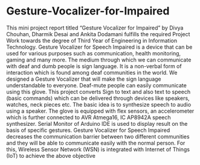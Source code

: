 # Gesture-Vocalizer-for-Impaired
This mini project report titled “Gesture Vocalizer for Impaired” by  Divya Chouhan, Dharmik Desai and Ankita Dodamani fulfills the required Project Work towards the degree of Third Year of Engineering in Information Technology.
Gesture Vocalizer for Speech Impaired is a device that can be used for various purposes such as communication, health monitoring, gaming and many more. The medium through which we can communicate with deaf and dumb people is sign language. It is a non-verbal form of interaction which is found among deaf communities in the world. We designed a Gesture Vocalizer that will make the sign language understandable to everyone. Deaf-mute people can easily communicate using this glove. This project converts Sign to text and also text to speech (basic commands) which can be delivered through devices like speakers, watches, neck pieces etc. The basic idea is to synthesize speech to audio using a speaker. 
The glove is equipped with flex sensors, an accelerometer which is further connected to AVR Atmega16, IC AP8942A speech synthesizer. Serial Monitor of Arduino IDE is used to display result on the basis of specific gestures. Gesture Vocalizer for Speech Impaired decreases the communication barrier between two different communities and they will be able to communicate easily with the normal person. For this, Wireless Sensor Network (WSN) is integrated with Internet of Things (IoT) to achieve the above objective
